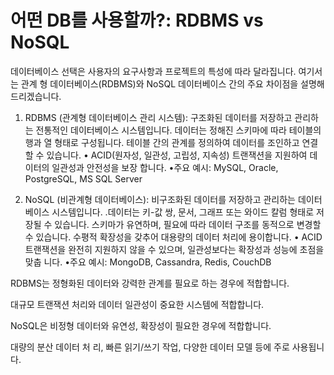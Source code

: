 # 어떤 DB를 사용할까?: RDBMS vs NoSQL
데이터베이스 선택은 사용자의 요구사항과 프로젝트의 특성에 따라 달라집니다. 여기서는 관계 형 데이터베이스(RDBMS)와 NoSQL 데이터베이스 간의 주요 차이점을 설명해 드리겠습니다.
1. RDBMS (관계형 데이터베이스 관리 시스템):
   구조화된 데이터를 저장하고 관리하는 전통적인 데이터베이스 시스템입니다.
   데이터는 정해진 스키마에 따라 테이블의 행과 열 형태로 구성됩니다.
   테이블 간의 관계를 정의하여 데이터를 조인하고 연결할 수 있습니다.
   • ACID(원자성, 일관성, 고립성, 지속성) 트랜잭션을 지원하여 데이터의 일관성과 안전성을 보장 합니다.
   •주요 예시: MySQL, Oracle, PostgreSQL, MS SQL Server

2. NoSQL (비관계형 데이터베이스):
   비구조화된 데이터를 저장하고 관리하는 데이터베이스 시스템입니다.
   .데이터는 키-값 쌍, 문서, 그래프 또는 와이드 칼럼 형태로 저장될 수 있습니다.
   스키마가 유연하며, 필요에 따라 데이터 구조를 동적으로 변경할 수 있습니다.
   수평적 확장성을 갖추어 대용량의 데이터 처리에 용이합니다.
   • ACID 트랜잭션을 완전히 지원하지 않을 수 있으며, 일관성보다는 확장성과 성능에 초점을 맞춥 니다.
   •주요 예시: MongoDB, Cassandra, Redis, CouchDB
   


RDBMS는 정형화된 데이터와 강력한 관계를 필요로 하는 경우에 적합합니다. 

대규모 트랜잭션 처리와 데이터 일관성이 중요한 시스템에 적합합니다.


NoSQL은 비정형 데이터와 유연성, 확장성이 필요한 경우에 적합합니다. 

대량의 분산 데이터 처 리, 빠른 읽기/쓰기 작업, 다양한 데이터 모델 등에 주로 사용됩니다.